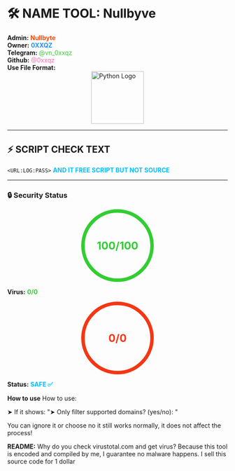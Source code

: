# 🛠️ NAME TOOL: **Nullbyve**

**Admin:** <span style="color:#FF4500; font-weight:bold">Nullbyte</span>  
**Owner:** <span style="color:#1E90FF; font-weight:bold">0XXQZ</span>  
**Telegram:** <span style="color:#32CD32">@vn_0xxqz</span>  
**Github:** <span style="color:#FF69B4">@0xxqz</span>    
**Use File Format:** <img src="https://i.postimg.cc/GtcSh9yg/unnamed-removebg-preview.png" alt="Python Logo" width="120" style="display:block; margin:auto;">


---

## ⚡ SCRIPT CHECK TEXT
`<URL:LOG:PASS>`   <span style="color:#00BFFF; font-weight:bold">AND IT FREE SCRIPT BUT NOT SOURCE</span>

---

### 🔒 Security Status
<div style="width:150px; height:150px; border-radius:50%; border:8px solid #32CD32; display:flex; align-items:center; justify-content:center; font-size:24px; font-weight:bold; color:#32CD32; margin:auto;">
100/100
</div>


**Virus:** <span style="color:#32CD32; font-weight:bold">0/0</span>  
<div style="width:150px; height:150px; border-radius:50%; border:8px solid #f53614ff; display:flex; align-items:center; justify-content:center; font-size:24px; font-weight:bold; color:#f53614ff; margin:auto;">
0/0
</div>

**Status:** <span style="color:#00BFFF; font-weight:bold">SAFE ✅</span>

**How to use** <span> How to use: 

➤ If it shows: "➤ Only filter supported domains? (yes/no): " 

You can ignore it or choose no it still works normally, it does not affect the process!</span>


**README:** <span> Why do you check virustotal.com and get virus? Because this tool is encoded and compiled by me, I guarantee no malware happens. I sell this source code for 1 dollar </span>
